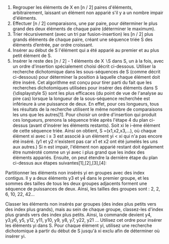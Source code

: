
1. Regrouper les éléments de X en [n / 2] paires d'éléments, arbitrairement, laissant un élément non apparié s'il y a un nombre impair d'éléments.
2. Effectuer [n / 2] comparaisons, une par paire, pour déterminer le plus grand des deux éléments de chaque paire (déterminer le maximum).
3. Trier récursivement (avec un tri par fusion-insertion) les [n / 2] plus grands éléments de chaque paire, créant une séquence triée  S des éléments d’entrée, 
par ordre croissant.
4. Insérer au début de S l'élément qui a été apparié au premier et au plus petit élément de  S.
5. Insérer le reste des [n / 2] - 1 éléments de X ∖S dans S, un à la fois, avec un ordre d'insertion spécialement choisi décrit ci-dessous. 
Utiliser la recherche dichotomique dans les sous-séquences de S (comme décrit ci-dessous) pour déterminer la position à laquelle 
chaque élément doit être inséré.
Cet algorithme est conçu pour tirer parti du fait que les recherches dichotomiques utilisées pour insérer des éléments dans S
{\displaystyle S} sont les plus efficaces (du point de vue de l'analyse au pire cas) lorsque la longueur de la sous-séquence 
recherchée est inférieure à une puissance de deux. En effet, pour ces longueurs, tous les résultats de la recherche utilisent 
le même nombre de comparaisons les uns que les autres[1]. Pour choisir un ordre d'insertion qui produit ces longueurs, 
prenons la séquence triée  après l'étape 4 du plan ci-dessus (avant d'insérer les éléments restants). Soit xi le 
i-ème élément de cette séquence triée. Ainsi on obtient, S =(x1,x2,x3,…), où chaque élément xi avec i ≥ 3 est associé 
à un élément yi < xi qui n'a pas encore été inséré. (y1 et y2 n'existent pas car x1 et x2 ont été jumelés les uns aux autres.)
Si n est impair, l'élément non apparié restant doit également être numéroté comme un yi avec i plus grand que les index des éléments
appariés. Ensuite, on peut étendre la dernière étape du plan ci-dessus aux étapes suivantes[1],[2],[3],[4]:

Partitionner les éléments non insérés yi en groupes avec des index contigus. Il y a deux éléments y3 et y4 dans le premier groupe,
et les sommes des tailles de tous les deux groupes adjacents forment une séquence de puissances de deux. Ainsi, les tailles 
des groupes sont : 2, 2, 6, 10, 22, 42...

Classer les éléments non insérés par groupes (des index plus petits vers des index plus grands), mais au sein de chaque groupe,
classez-les d'index plus grands vers des index plus petits. Ainsi, la commande devient  y4, y3,y6, y5, y12, y11, y10, y9, y8, y7, y22, y21 …
Utilisez cet ordre pour insérer les éléments yi dans S. Pour chaque élément yi, utilisez une recherche dichotomique à partir du début de 
S jusqu'à xi exclu afin de déterminer où insérer yi.


